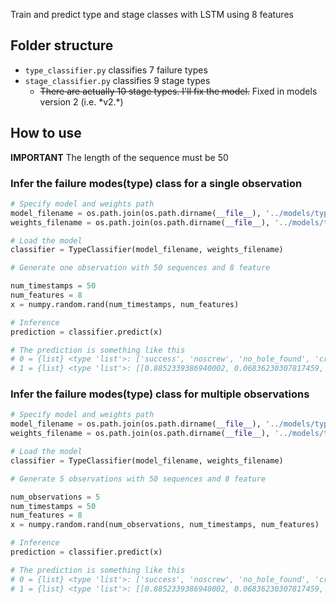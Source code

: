 Train and predict type and stage classes with LSTM using 8 features

## Folder structure
* ```type_classifier.py``` classifies 7 failure types
* ```stage_classifier.py``` classifies 9 stage types
    * ~~There are actually 10 stage types. I'll fix the model.~~ Fixed in models version 2 (i.e. \*v2.\*)

## How to use

**IMPORTANT** The length of the sequence must be 50

### Infer the failure modes(type) class for a single observation

```python
# Specify model and weights path
model_filename = os.path.join(os.path.dirname(__file__), '../models/type_lstm_v2.json')
weights_filename = os.path.join(os.path.dirname(__file__), '../models/type_lstm_v2.h5')

# Load the model
classifier = TypeClassifier(model_filename, weights_filename)

# Generate one observation with 50 sequences and 8 feature

num_timestamps = 50
num_features = 8
x = numpy.random.rand(num_timestamps, num_features)

# Inference
prediction = classifier.predict(x)

# The prediction is something like this
# 0 = {list} <type 'list'>: ['success', 'noscrew', 'no_hole_found', 'crossthread', 'stripped_no_engage', 'stripped', 'partial']
# 1 = {list} <type 'list'>: [[0.8852339386940002, 0.06836230307817459, 0.021053753793239594, 0.00986627209931612, 0.003368750214576721, 0.004927818197757006, 0.007187273818999529]]
```

### Infer the failure modes(type) class for multiple observations
```python
# Specify model and weights path
model_filename = os.path.join(os.path.dirname(__file__), '../models/type_lstm_v2.json')
weights_filename = os.path.join(os.path.dirname(__file__), '../models/type_lstm_v2.h5')

# Load the model
classifier = TypeClassifier(model_filename, weights_filename)

# Generate 5 observations with 50 sequences and 8 feature

num_observations = 5
num_timestamps = 50
num_features = 8
x = numpy.random.rand(num_observations, num_timestamps, num_features)

# Inference
prediction = classifier.predict(x)

# The prediction is something like this
# 0 = {list} <type 'list'>: ['success', 'noscrew', 'no_hole_found', 'crossthread', 'stripped_no_engage', 'stripped', 'partial']
# 1 = {list} <type 'list'>: [[0.8852339386940002, 0.06836230307817459, 0.021053753793239594, 0.00986627209931612, 0.003368750214576721, 0.004927818197757006, 0.007187273818999529], ...]
```
